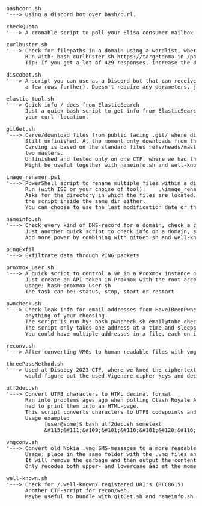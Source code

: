 <pre>
bashcord.sh
'---> Using a discord bot over bash/curl.
      
checkQuota
'---> A cronable script to poll your Elisa consumer mailbox quota and raise alerts if needed.

curlbuster.sh
'---> Check for filepaths in a domain using a wordlist, where there's the paths you want to test for as one path per line.
      Run with: bash curlbuster.sh https://targetdoma.in /path/to/wordlist.txt <optional delay between requests as int or decimal>
      Tip: If you get a lot of 429 responses, increase the delay.

discobot.sh
'---> A script you can use as a Discord bot that can receive triggers to start, stop, restart and check a Proxmox vm status. Use in combination with proxmox_user.sh (details 
      a few rows further). Doesn't require any parameters, just run with "bash discobot.sh".

elastic_tool.sh
'---> Quick info / docs from ElasticSearch
      Just a quick bash-script to get info from ElasticSearch. No need for parameters, should ask for everything needed. Might need to change the /usr/bin/curl part to point to 
      your curl -location.
      
gitGet.sh
'---> Carve/download files from public facing .git/ where directory listing is disabled
      Still unfinished. At the moment only downloads from the root dir of a host (target.host/.git/) also would require a lot more of error checking etc.
      Carving is based on the standard files refs/heads/master and logs/refs/heads/master, also polls for some other standard files first, then carves the object based on these 
      two masters.
      Unfinished and tested only on one CTF, where we had the difficulty of having to do too much manual labour :D
      Might be useful together with nameinfo.sh and well-known.sh, maybe I'll bundle these up one day...
      
image_renamer.ps1
'---> PowerShell script to rename multiple files within a dir to have their timestamp as the name
      Run (with ISE or your choise of tool):    .\image_renamer.ps1
      Asks for the directory in which the files are located. Make sure the dir contains only files, no subdirs or anything, as the behaviour's not tested on subdirs. Don't put 
      the script inside the same dir either.
      You can choose to use the last modification date or the Date taken -value from metadata (image files) as the new filename (ddMMyy_HHmmss.extension).
      
nameinfo.sh
'---> Check every kind of DNS-record for a domain, check a couple of common TXT-records, robots file and whois
      Just another quick script to check info on a domain, sometimes useful for CTF's.
      Add more power by combining with gitGet.sh and well-known.sh

pingExfil
'---> Exfiltrate data through PING packets
      
proxmox_user.sh
'---> A quick script to control a vm in a Proxmox instance over the Proxmox API
      Just create an API token in Proxmox with the root account, assign it to a the vm you want to control and give it the PVEVMUser rights.
      Usage: bash proxmox_user.sh <task>
      The task can be: status, stop, start or restart
      
pwncheck.sh
'---> Check leak info for email addresses from HaveIBeenPwned. You need a paid API-key to be able to carve data and you also need to set your own user-agent, which can be 
      anything of your choosing.
      The script is run by: bash pwncheck.sh email@tobe.check.ed
      The script only takes one address at a time and sleeps 1.5 seconds between API requests, as it is the current limit on the API's side.
      You could have multiple addresses in a file, each on it's own row and run multiple searches like:  for user in $(cat addresses); do bash pwncheck.sh "${user}"; done

reconv.sh
'---> After converting VMGs to human readable files with vmgconv.sh, reconvert the message content from the messages to one single file MESCON.

threePassMethod.sh
'---> Used at Disobey 2023 CTF, where we kned the ciphertext after first encoding, the result after second encooding and the result after the first encoding was removed. This 
      would figure out the used Vigenere cipher keys and decipher the original ciphertext back to text.

utf2dec.sh
'---> Convert UTF8 characters to HTML decimal format
      Ran into problems ages ago when polling Clash Royale API for clan statistics with bash, as the names in the game can contain basically any characters, including emojis and 
      had to print them into an HTML-page.
      This script converts characters to UTF8 codepoints and then to (HTML) decimal format.
      Usage example:
            [user@some]$ bash utf2dec.sh sometext
            &#38;#115;&#38;#111;&#38;#109;&#38;#101;&#38;#116;&#38;#101;&#38;#120;&#38;#116;

vmgconv.sh
'---> Convert old Nokia .vmg SMS-messages to a more readable format.
      Usage: place in the same folder with the .vmg files and run "bash vmgconv.sh"
      It will remove the garbage and then output the content to originalfile_conv file.
      Only recodes both upper- and lowercase åäö at the moment out of the special characters.
            
well-known.sh
'---> Check for /.well-known/ registered URI's (RFC8615)
      Another CTF-script for recon/web.
      Maybe useful to bundle with gitGet.sh and nameinfo.sh
</pre>

